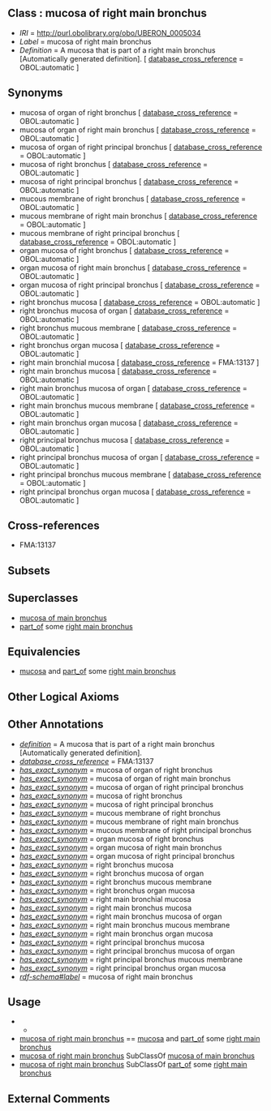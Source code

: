 
## Class : mucosa of right main bronchus

 * *IRI* = http://purl.obolibrary.org/obo/UBERON_0005034
 * *Label* = mucosa of right main bronchus
 * *Definition* = A mucosa that is part of a right main bronchus [Automatically generated definition]. [ [database_cross_reference](../../ef/oboInOwl#hasDbXref.md) = OBOL:automatic ]

## Synonyms

 * mucosa of organ of right bronchus [ [database_cross_reference](../../ef/oboInOwl#hasDbXref.md) = OBOL:automatic ]
 * mucosa of organ of right main bronchus [ [database_cross_reference](../../ef/oboInOwl#hasDbXref.md) = OBOL:automatic ]
 * mucosa of organ of right principal bronchus [ [database_cross_reference](../../ef/oboInOwl#hasDbXref.md) = OBOL:automatic ]
 * mucosa of right bronchus [ [database_cross_reference](../../ef/oboInOwl#hasDbXref.md) = OBOL:automatic ]
 * mucosa of right principal bronchus [ [database_cross_reference](../../ef/oboInOwl#hasDbXref.md) = OBOL:automatic ]
 * mucous membrane of right bronchus [ [database_cross_reference](../../ef/oboInOwl#hasDbXref.md) = OBOL:automatic ]
 * mucous membrane of right main bronchus [ [database_cross_reference](../../ef/oboInOwl#hasDbXref.md) = OBOL:automatic ]
 * mucous membrane of right principal bronchus [ [database_cross_reference](../../ef/oboInOwl#hasDbXref.md) = OBOL:automatic ]
 * organ mucosa of right bronchus [ [database_cross_reference](../../ef/oboInOwl#hasDbXref.md) = OBOL:automatic ]
 * organ mucosa of right main bronchus [ [database_cross_reference](../../ef/oboInOwl#hasDbXref.md) = OBOL:automatic ]
 * organ mucosa of right principal bronchus [ [database_cross_reference](../../ef/oboInOwl#hasDbXref.md) = OBOL:automatic ]
 * right bronchus mucosa [ [database_cross_reference](../../ef/oboInOwl#hasDbXref.md) = OBOL:automatic ]
 * right bronchus mucosa of organ [ [database_cross_reference](../../ef/oboInOwl#hasDbXref.md) = OBOL:automatic ]
 * right bronchus mucous membrane [ [database_cross_reference](../../ef/oboInOwl#hasDbXref.md) = OBOL:automatic ]
 * right bronchus organ mucosa [ [database_cross_reference](../../ef/oboInOwl#hasDbXref.md) = OBOL:automatic ]
 * right main bronchial mucosa [ [database_cross_reference](../../ef/oboInOwl#hasDbXref.md) = FMA:13137 ]
 * right main bronchus mucosa [ [database_cross_reference](../../ef/oboInOwl#hasDbXref.md) = OBOL:automatic ]
 * right main bronchus mucosa of organ [ [database_cross_reference](../../ef/oboInOwl#hasDbXref.md) = OBOL:automatic ]
 * right main bronchus mucous membrane [ [database_cross_reference](../../ef/oboInOwl#hasDbXref.md) = OBOL:automatic ]
 * right main bronchus organ mucosa [ [database_cross_reference](../../ef/oboInOwl#hasDbXref.md) = OBOL:automatic ]
 * right principal bronchus mucosa [ [database_cross_reference](../../ef/oboInOwl#hasDbXref.md) = OBOL:automatic ]
 * right principal bronchus mucosa of organ [ [database_cross_reference](../../ef/oboInOwl#hasDbXref.md) = OBOL:automatic ]
 * right principal bronchus mucous membrane [ [database_cross_reference](../../ef/oboInOwl#hasDbXref.md) = OBOL:automatic ]
 * right principal bronchus organ mucosa [ [database_cross_reference](../../ef/oboInOwl#hasDbXref.md) = OBOL:automatic ]

## Cross-references

 * FMA:13137

## Subsets


## Superclasses

 * [mucosa of main bronchus](../../UBERON/36/UBERON_0005036.md)
 * [part_of](../../BFO/50/BFO_0000050.md) some [right main bronchus](../../UBERON/77/UBERON_0002177.md)

## Equivalencies

 * [mucosa](../../UBERON/44/UBERON_0000344.md) and [part_of](../../BFO/50/BFO_0000050.md) some [right main bronchus](../../UBERON/77/UBERON_0002177.md)

## Other Logical Axioms


## Other Annotations

 * *[definition](../../IAO/15/IAO_0000115.md)* = A mucosa that is part of a right main bronchus [Automatically generated definition].
 * *[database_cross_reference](../../ef/oboInOwl#hasDbXref.md)* = FMA:13137
 * *[has_exact_synonym](../../ym/oboInOwl#hasExactSynonym.md)* = mucosa of organ of right bronchus
 * *[has_exact_synonym](../../ym/oboInOwl#hasExactSynonym.md)* = mucosa of organ of right main bronchus
 * *[has_exact_synonym](../../ym/oboInOwl#hasExactSynonym.md)* = mucosa of organ of right principal bronchus
 * *[has_exact_synonym](../../ym/oboInOwl#hasExactSynonym.md)* = mucosa of right bronchus
 * *[has_exact_synonym](../../ym/oboInOwl#hasExactSynonym.md)* = mucosa of right principal bronchus
 * *[has_exact_synonym](../../ym/oboInOwl#hasExactSynonym.md)* = mucous membrane of right bronchus
 * *[has_exact_synonym](../../ym/oboInOwl#hasExactSynonym.md)* = mucous membrane of right main bronchus
 * *[has_exact_synonym](../../ym/oboInOwl#hasExactSynonym.md)* = mucous membrane of right principal bronchus
 * *[has_exact_synonym](../../ym/oboInOwl#hasExactSynonym.md)* = organ mucosa of right bronchus
 * *[has_exact_synonym](../../ym/oboInOwl#hasExactSynonym.md)* = organ mucosa of right main bronchus
 * *[has_exact_synonym](../../ym/oboInOwl#hasExactSynonym.md)* = organ mucosa of right principal bronchus
 * *[has_exact_synonym](../../ym/oboInOwl#hasExactSynonym.md)* = right bronchus mucosa
 * *[has_exact_synonym](../../ym/oboInOwl#hasExactSynonym.md)* = right bronchus mucosa of organ
 * *[has_exact_synonym](../../ym/oboInOwl#hasExactSynonym.md)* = right bronchus mucous membrane
 * *[has_exact_synonym](../../ym/oboInOwl#hasExactSynonym.md)* = right bronchus organ mucosa
 * *[has_exact_synonym](../../ym/oboInOwl#hasExactSynonym.md)* = right main bronchial mucosa
 * *[has_exact_synonym](../../ym/oboInOwl#hasExactSynonym.md)* = right main bronchus mucosa
 * *[has_exact_synonym](../../ym/oboInOwl#hasExactSynonym.md)* = right main bronchus mucosa of organ
 * *[has_exact_synonym](../../ym/oboInOwl#hasExactSynonym.md)* = right main bronchus mucous membrane
 * *[has_exact_synonym](../../ym/oboInOwl#hasExactSynonym.md)* = right main bronchus organ mucosa
 * *[has_exact_synonym](../../ym/oboInOwl#hasExactSynonym.md)* = right principal bronchus mucosa
 * *[has_exact_synonym](../../ym/oboInOwl#hasExactSynonym.md)* = right principal bronchus mucosa of organ
 * *[has_exact_synonym](../../ym/oboInOwl#hasExactSynonym.md)* = right principal bronchus mucous membrane
 * *[has_exact_synonym](../../ym/oboInOwl#hasExactSynonym.md)* = right principal bronchus organ mucosa
 * *[rdf-schema#label](../../el/rdf-schema#label.md)* = mucosa of right main bronchus

## Usage

 * -
 * [mucosa of right main bronchus](../../UBERON/34/UBERON_0005034.md) == [mucosa](../../UBERON/44/UBERON_0000344.md) and [part_of](../../BFO/50/BFO_0000050.md) some [right main bronchus](../../UBERON/77/UBERON_0002177.md)
 * [mucosa of right main bronchus](../../UBERON/34/UBERON_0005034.md) SubClassOf [mucosa of main bronchus](../../UBERON/36/UBERON_0005036.md)
 * [mucosa of right main bronchus](../../UBERON/34/UBERON_0005034.md) SubClassOf [part_of](../../BFO/50/BFO_0000050.md) some [right main bronchus](../../UBERON/77/UBERON_0002177.md)

## External Comments

